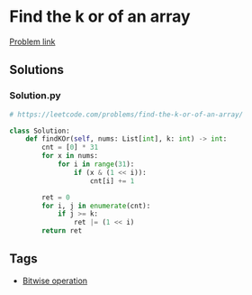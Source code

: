 # Find the k or of an array

[Problem link](https://leetcode.com/problems/find-the-k-or-of-an-array/)

## Solutions


### Solution.py
```py
# https://leetcode.com/problems/find-the-k-or-of-an-array/

class Solution:
    def findKOr(self, nums: List[int], k: int) -> int:
        cnt = [0] * 31
        for x in nums:
            for i in range(31):
                if (x & (1 << i)):
                    cnt[i] += 1

        ret = 0
        for i, j in enumerate(cnt):
            if j >= k:
                ret |= (1 << i)
        return ret
```
## Tags

* [Bitwise operation](/README.md#Bitwise_operation)
